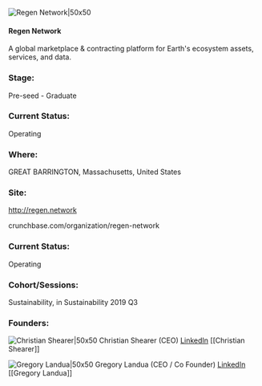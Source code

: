 

![Regen Network|50x50](https://apimg.techstars.com/connect/images/image_files/5d4e29afa36c117a0f000001/original/Square_greyhigh_res.png)

#### Regen Network
A global marketplace & contracting platform for Earth's ecosystem assets, services, and data.

### Stage: 
Pre-seed - Graduate 

### Current Status: 
Operating

### Where:
GREAT BARRINGTON, Massachusetts, United States

### Site:
http://regen.network



crunchbase.com/organization/regen-network

### Current Status: 
Operating

### Cohort/Sessions: 
Sustainability, in Sustainability 2019 Q3

### Founders: 

![Christian Shearer|50x50](https://apimg.techstars.com/connect/images/image_files/5d2e4292a36c117dd80001a4/original/ChristianProfileOct18_600x600.jpg) Christian Shearer (CEO) [LinkedIn](https://linkedin.com/in/christian-shearer-b8877312) [[Christian Shearer]]

![Gregory Landua|50x50](https://apimg.techstars.com/connect/images/image_files/5d5b475434a60d0499000016/original/Gregory_Landua_Headshot_redux_2.jpg) Gregory Landua (CEO / Co Founder) [LinkedIn](https://linkedin.com/in/gregory-landua-4953b29) [[Gregory Landua]]


